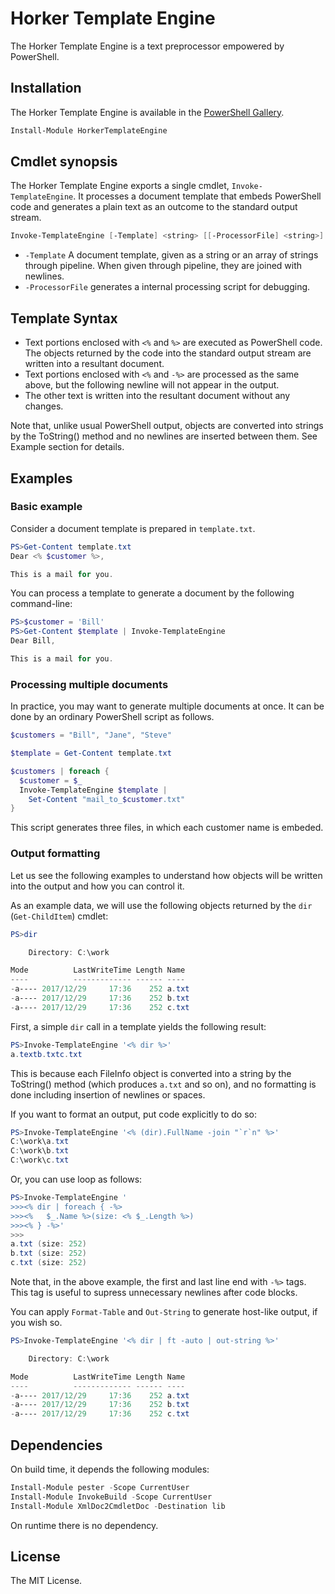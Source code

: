 # Horker Template Engine

The Horker Template Engine is a text preprocessor empowered by PowerShell.

## Installation

The Horker Template Engine is available in the [PowerShell Gallery](https://www.powershellgallery.com/packages/HorkerTemplateEngine).

```PowerShell
Install-Module HorkerTemplateEngine
```

## Cmdlet synopsis

The Horker Template Engine exports a single cmdlet, `Invoke-TemplateEngine`.  It processes a document template that embeds PowerShell code and generates a plain text as an outcome to the standard output stream.

```PowerShell
Invoke-TemplateEngine [-Template] <string> [[-ProcessorFile] <string>] [<CommonParameters>]
```

- `-Template` A document template, given as a string or an array of strings through pipeline.  When given through pipeline, they are joined with newlines.
- `-ProcessorFile` generates a internal processing script for debugging.

## Template Syntax

- Text portions enclosed with `<%` and `%>` are executed as PowerShell code.  The objects returned by the code into the standard output stream are written into a resultant document.
- Text portions enclosed with `<%` and `-%>` are processed as the same above, but the following newline will not appear in the output.
- The other text is written into the resultant document without any changes.

Note that, unlike usual PowerShell output, objects are converted into strings by the ToString() method and no newlines are inserted between them. See Example section for details.

## Examples

### Basic example

Consider a document template is prepared in `template.txt`.

```PowerShell
PS>Get-Content template.txt
Dear <% $customer %>,

This is a mail for you.
```

You can process a template to generate a document by the following command-line:

```PowerShell
PS>$customer = 'Bill'
PS>Get-Content $template | Invoke-TemplateEngine
Dear Bill,

This is a mail for you.
```

### Processing multiple documents

In practice, you may want to generate multiple documents at once.  It can be done by an ordinary PowerShell script as follows.

```PowerShell
$customers = "Bill", "Jane", "Steve"

$template = Get-Content template.txt

$customers | foreach {
  $customer = $_
  Invoke-TemplateEngine $template |
    Set-Content "mail_to_$customer.txt"
}
```

This script generates three files, in which each customer name is embeded.

### Output formatting

Let us see the following examples to understand how objects will be written into the output and how you can control it.

As an example data, we will use the following objects returned by the `dir` (`Get-ChildItem`) cmdlet:

```PowerShell
PS>dir

    Directory: C:\work

Mode          LastWriteTime Length Name
----          ------------- ------ ----
-a---- 2017/12/29     17:36    252 a.txt
-a---- 2017/12/29     17:36    252 b.txt
-a---- 2017/12/29     17:36    252 c.txt
```

First, a simple `dir` call in a template yields the following result:

```PowerShell
PS>Invoke-TemplateEngine '<% dir %>'
a.textb.txtc.txt
```

This is because each FileInfo object is converted into a string by the ToString() method (which produces `a.txt` and so on), and no formatting is done including insertion of newlines or spaces.

If you want to format an output, put code explicitly to do so:

```PowerShell
PS>Invoke-TemplateEngine '<% (dir).FullName -join "`r`n" %>'
C:\work\a.txt
C:\work\b.txt
C:\work\c.txt
```

Or, you can use loop as follows:

```PowerShell
PS>Invoke-TemplateEngine '
>>><% dir | foreach { -%>
>>><%   $_.Name %>(size: <% $_.Length %>)
>>><% } -%>'
>>>
a.txt (size: 252)
b.txt (size: 252)
c.txt (size: 252)
```

Note that, in the above example, the first and last line end with `-%>` tags.  This tag is useful to supress unnecessary newlines after code blocks.

You can apply `Format-Table` and `Out-String` to generate host-like output, if you wish so.

```PowerShell
PS>Invoke-TemplateEngine '<% dir | ft -auto | out-string %>'

    Directory: C:\work

Mode          LastWriteTime Length Name
----          ------------- ------ ----
-a---- 2017/12/29     17:36    252 a.txt
-a---- 2017/12/29     17:36    252 b.txt
-a---- 2017/12/29     17:36    252 c.txt
```

## Dependencies

On build time, it depends the following modules:

```PowerShell
Install-Module pester -Scope CurrentUser
Install-Module InvokeBuild -Scope CurrentUser
Install-Module XmlDoc2CmdletDoc -Destination lib
```

On runtime there is no dependency.

## License

The MIT License.
